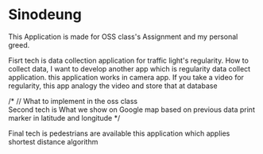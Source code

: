 # Sinodeung

This Application is made for OSS class's Assignment and my personal greed.


Fisrt tech is data collection application for traffic light's regularity.
How to collect data, I want to develop another app which is regularity data collect application.
this application works in camera app.
If you take a video for regularity, this app analogy the video and store that at database

/* // What to implement in the oss class<br>
Second tech is What we show on Google map based on previous data
print marker in latitude and longitude 
*/

Final tech is pedestrians are available this application which applies shortest distance algorithm
